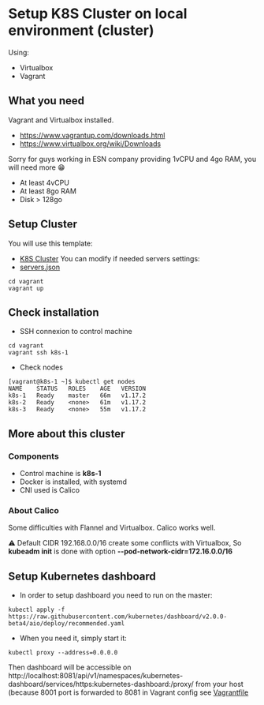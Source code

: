 # Setup K8S Cluster on local environment (cluster)

Using:
- Virtualbox
- Vagrant

## What you need

Vagrant and Virtualbox installed.
- https://www.vagrantup.com/downloads.html 
- https://www.virtualbox.org/wiki/Downloads

Sorry for guys working in ESN company providing 1vCPU and 4go RAM, you will need more :grin:

- At least 4vCPU
- At least 8go RAM
- Disk > 128go


## Setup Cluster

You will use this template:
- [K8S Cluster](vagrant/Vagrantfile)
You can modify if needed servers settings:
- [servers.json](vagrant/servers.json)

```
cd vagrant
vagrant up
```
## Check installation 

- SSH connexion to control machine

```
cd vagrant
vagrant ssh k8s-1
```

- Check nodes

```console
[vagrant@k8s-1 ~]$ kubectl get nodes
NAME    STATUS   ROLES    AGE   VERSION
k8s-1   Ready    master   66m   v1.17.2
k8s-2   Ready    <none>   61m   v1.17.2
k8s-3   Ready    <none>   55m   v1.17.2
```

## More about this cluster

### Components

- Control machine is **k8s-1**
- Docker is installed, with systemd
- CNI used is Calico

### About Calico

Some difficulties with Flannel and Virtualbox. Calico works well.

:warning: Default CIDR 192.168.0.0/16 create some conflicts with Virtualbox, 
So **kubeadm init** is done with option **--pod-network-cidr=172.16.0.0/16**

## Setup Kubernetes dashboard

- In order to setup dashboard you need to run on the master:
```
kubectl apply -f https://raw.githubusercontent.com/kubernetes/dashboard/v2.0.0-beta4/aio/deploy/recommended.yaml
```

- When you need it, simply start it:
```
kubectl proxy --address=0.0.0.0
```
Then dashboard will be accessible on http://localhost:8081/api/v1/namespaces/kubernetes-dashboard/services/https:kubernetes-dashboard:/proxy/ from your host (because 8001 port is forwarded to 8081 in Vagrant config see [Vagrantfile](vagrant/master/Vagrantfile)

